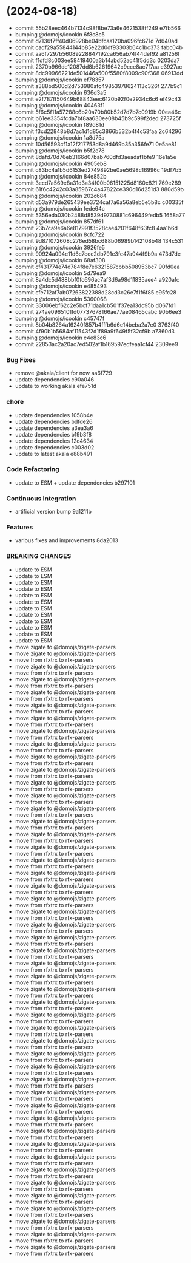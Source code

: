 #  (2024-08-18)


* commit 55b28eec464b7134c98f8be73a6e4621538ff249 e7fb566
* bumping @domojs/icookin 6f8c8c5
* commit d7136f7ff40d06928be04bfcaa120ba096fc671d 7d640ad
* commit cadf29a55844144b85e22d0df93303b64c1bc373 fabc04b
* commit aa6f7297b56089228847192ca656ab74f44def92 a81256f
* commit f1dfd8c003ee58419400a3b14abd52ac41f5dd3c 0203da7
* commit 2370b966de12087dd8b62619642c9cce8ac7f7aa e3927ac
* commit 8dc99966221de501446a500f5580f8009c90f368 06913dd
* bumping @domojs/icookin ef78357
* commit a388bd500d2d753980afc49853978624113c326f 277b9c1
* bumping @domojs/icookin 636d3a5
* commit e2f787ff50649b68843eec6120b92f0e2934c6c6 ef49c43
* bumping @domojs/icookin 40463f1
* commit 5f6c5f11a57288c6b20a70b80b52d7d7b7c0919b 00ea46c
* commit b61ee3354fcda7bf8aa630ee08b45b9c599f2ded 273725f
* bumping @domojs/icookin f89d81d
* commit f3cd22848b8d7ac1d1d85c3866b532b4f4c53faa 2c64296
* bumping @domojs/icookin 1a8d75a
* commit 10d56593cf1a12f217753d8a9d469b35a356fe71 0e5ae81
* bumping @domojs/icookin b5f2e78
* commit 8dafd70d76eb3166d07bab760dfd3aeadaf1bfe9 16e1a5e
* bumping @domojs/icookin 4905eb8
* commit c83bc4a1b5d6153ed2749892be0ae5698c16996c 19df7b5
* bumping @domojs/icookin 84e852b
* commit 3ecd7a569e8a31d3a34f00b06151225d8160c821 769e289
* commit 61f6c4242c03a85967c4a47822ce390d16d251d3 880d59b
* bumping @domojs/icookin 202c684
* commit d53a979de265439ee3724caf7a6a56a8eb5e5b8c c00335f
* bumping @domojs/icookin fede64c
* commit 5356eda030b2488d8539d9730881c696449fedb5 1658a77
* bumping @domojs/icookin 857df61
* commit 23b7ca9e6a6e817991f3528cae4201f648f63fc8 4aa1b6d
* bumping @domojs/icookin 8cfc722
* commit 9d87f072608c276ed58bc688b06989b142108b48 134c531
* bumping @domojs/icookin 3926fe5
* commit 90924a094c11d6c7cee2db791e3fe47a044f9b9a 473d7de
* bumping @domojs/icookin 68af308
* commit cf431774e74d784f8e7e6321587cbbb508953bc7 90fd0ea
* bumping @domojs/icookin 5d79ea9
* commit 8a4dc5d488bbf0fc696ac7af3d6a98d11835aee4 a920afc
* bumping @domojs/icookin e485493
* commit cfe712af7ab07263822388d28cd3c26e7f1f6f85 e95fc28
* bumping @domojs/icookin 5360068
* commit 33006ebf62c2e5bcf71daa1cb501f37ea13dc95b d067fd1
* commit 274ae0965101fd07737678166ae77ae08465cabc 90b6ee3
* bumping @domojs/icookin c45747f
* commit 8b04b8264a16240f857b4fffb6d6e14beba2a7e0 3763f40
* commit 4f90b1b5684af11543f2d1f89a9f649f5f32cf9b a7360d3
* bumping @domojs/icookin c4e83c6
* commit 22853ac2a20ac7ed502af1b169597edfeaa1cf44 2309ee9


### Bug Fixes

* remove @akala/client for now aa6f729
* update dependencies c90a046
* update to working akala efe751d


### chore

* update dependencies 1058b4e
* update dependencies bdfde26
* update dependencies a3ea3a6
* update dependencies b19b3f8
* update dependencies 12c4634
* update dependencies c003d02
* update to latest akala e88b491


### Code Refactoring

* update to ESM + update dependencies b297101


### Continuous Integration

* artificial version bump 9a1211b


### Features

* various fixes and improvements 8da2013


### BREAKING CHANGES

* update to ESM
* update to ESM
* update to ESM
* update to ESM
* update to ESM
* update to ESM
* update to ESM
* update to ESM
* update to ESM
* update to ESM
* update to ESM
* update to ESM
* move zigate to @domojs/zigate-parsers
* move zigate to @domojs/zigate-parsers
* move from rfxtrx to rfx-parsers
* move zigate to @domojs/zigate-parsers
* move from rfxtrx to rfx-parsers
* move zigate to @domojs/zigate-parsers
* move from rfxtrx to rfx-parsers
* move zigate to @domojs/zigate-parsers
* move from rfxtrx to rfx-parsers
* move zigate to @domojs/zigate-parsers
* move from rfxtrx to rfx-parsers
* move zigate to @domojs/zigate-parsers
* move from rfxtrx to rfx-parsers
* move zigate to @domojs/zigate-parsers
* move from rfxtrx to rfx-parsers
* move zigate to @domojs/zigate-parsers
* move from rfxtrx to rfx-parsers
* move zigate to @domojs/zigate-parsers
* move from rfxtrx to rfx-parsers
* move zigate to @domojs/zigate-parsers
* move from rfxtrx to rfx-parsers
* move zigate to @domojs/zigate-parsers
* move from rfxtrx to rfx-parsers
* move zigate to @domojs/zigate-parsers
* move from rfxtrx to rfx-parsers
* move zigate to @domojs/zigate-parsers
* move from rfxtrx to rfx-parsers
* move zigate to @domojs/zigate-parsers
* move from rfxtrx to rfx-parsers
* move zigate to @domojs/zigate-parsers
* move from rfxtrx to rfx-parsers
* move zigate to @domojs/zigate-parsers
* move from rfxtrx to rfx-parsers
* move zigate to @domojs/zigate-parsers
* move from rfxtrx to rfx-parsers
* move zigate to @domojs/zigate-parsers
* move from rfxtrx to rfx-parsers
* move zigate to @domojs/zigate-parsers
* move from rfxtrx to rfx-parsers
* move zigate to @domojs/zigate-parsers
* move from rfxtrx to rfx-parsers
* move zigate to @domojs/zigate-parsers
* move from rfxtrx to rfx-parsers
* move zigate to @domojs/zigate-parsers
* move from rfxtrx to rfx-parsers
* move zigate to @domojs/zigate-parsers
* move from rfxtrx to rfx-parsers
* move zigate to @domojs/zigate-parsers
* move from rfxtrx to rfx-parsers
* move zigate to @domojs/zigate-parsers
* move from rfxtrx to rfx-parsers
* move zigate to @domojs/zigate-parsers
* move from rfxtrx to rfx-parsers
* move zigate to @domojs/zigate-parsers
* move from rfxtrx to rfx-parsers
* move zigate to @domojs/zigate-parsers
* move from rfxtrx to rfx-parsers
* move zigate to @domojs/zigate-parsers
* move from rfxtrx to rfx-parsers
* move zigate to @domojs/zigate-parsers
* move from rfxtrx to rfx-parsers
* move zigate to @domojs/zigate-parsers
* move from rfxtrx to rfx-parsers
* move zigate to @domojs/zigate-parsers
* move from rfxtrx to rfx-parsers
* move zigate to @domojs/zigate-parsers
* move from rfxtrx to rfx-parsers
* move zigate to @domojs/zigate-parsers
* move from rfxtrx to rfx-parsers
* move zigate to @domojs/zigate-parsers
* move from rfxtrx to rfx-parsers
* move zigate to @domojs/zigate-parsers
* move from rfxtrx to rfx-parsers
* move zigate to @domojs/zigate-parsers
* move from rfxtrx to rfx-parsers
* move zigate to @domojs/zigate-parsers
* move from rfxtrx to rfx-parsers
* move zigate to @domojs/zigate-parsers
* move from rfxtrx to rfx-parsers
* move zigate to @domojs/zigate-parsers
* move from rfxtrx to rfx-parsers
* move zigate to @domojs/zigate-parsers
* move from rfxtrx to rfx-parsers
* move zigate to @domojs/zigate-parsers
* move from rfxtrx to rfx-parsers
* move zigate to @domojs/zigate-parsers
* move from rfxtrx to rfx-parsers
* move zigate to @domojs/zigate-parsers
* move from rfxtrx to rfx-parsers
* move zigate to @domojs/zigate-parsers
* move from rfxtrx to rfx-parsers
* move zigate to @domojs/zigate-parsers
* move from rfxtrx to rfx-parsers
* move zigate to @domojs/zigate-parsers
* move from rfxtrx to rfx-parsers



